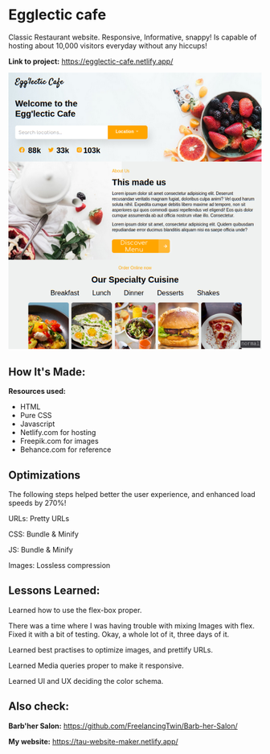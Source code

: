 # Egglectic cafe
Classic Restaurant website. Responsive, Informative, snappy! Is capable of hosting about 10,000 visitors everyday without any hiccups!

**Link to project:** https://egglectic-cafe.netlify.app/

![Landing page screenshot](https://github.com/FreelancingTwin/Egglectic-Cafe/blob/main/assets/images/Screenshot_2022-07-28%20Egg'lectic%20Cafe.png)

## How It's Made:

**Resources used:** 
<ul>
    <li>HTML</li>
    <li>Pure CSS</li>
    <li>Javascript</li>
    <li>Netlify.com for hosting</li>
    <li>Freepik.com for images</li>
    <li>Behance.com for reference</li>
</ul>

## Optimizations

The following steps helped better the user experience, and enhanced load speeds by 270%!

URLs:
    Pretty URLs

CSS:
    Bundle & Minify

JS:
    Bundle & Minify

Images: 
    Lossless compression


## Lessons Learned:

Learned how to use the flex-box proper.

There was a time where I was having trouble with mixing Images with flex. Fixed it with a bit of testing. Okay, a whole lot of it, three days of it.

Learned best practises to optimize images, and prettify URLs.

Learned Media queries proper to make it responsive.

Learned UI and UX deciding the color schema.

## Also check: 

**Barb'her Salon:** https://github.com/FreelancingTwin/Barb-her-Salon/

**My website:** https://tau-website-maker.netlify.app/

<!-- **Twitter Battle:** https://github.com/alecortega/twitter-battle

**Patch Panel:** https://github.com/alecortega/patch-panel -->



